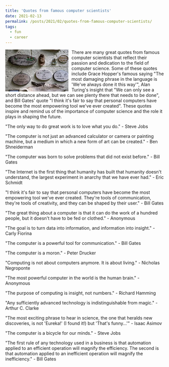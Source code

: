 ```yaml
---
title: 'Quotes from famous computer scientists'
date: 2021-02-13
permalink: /posts/2021/02/quotes-from-famous-computer-scientists/
tags:
  - fun
  - career
---
```


<img width="200" alt="sign" src="/images/posts/quotes-from-famous-computer-scientists.webp" style="float: left; margin-right: 10px;" /> There are many great quotes from famous computer scientists that reflect their passion and dedication to the field of computer science. Some of these quotes include Grace Hopper's famous saying "The most damaging phrase in the language is 'We've always done it this way'", Alan Turing's insight that "We can only see a short distance ahead, but we can see plenty there that needs to be done", and Bill Gates' quote "I think it's fair to say that personal computers have become the most empowering tool we've ever created". These quotes inspire and remind us of the importance of computer science and the role it plays in shaping the future.

"The only way to do great work is to love what you do." - Steve Jobs

"The computer is not just an advanced calculator or camera or painting machine, but a medium in which a new form of art can be created." - Ben Shneiderman

"The computer was born to solve problems that did not exist before." - Bill Gates

"The Internet is the first thing that humanity has built that humanity doesn't understand, the largest experiment in anarchy that we have ever had." - Eric Schmidt

"I think it's fair to say that personal computers have become the most empowering tool we've ever created. They're tools of communication, they're tools of creativity, and they can be shaped by their user." - Bill Gates

"The great thing about a computer is that it can do the work of a hundred people, but it doesn't have to be fed or clothed." - Anonymous

"The goal is to turn data into information, and information into insight." - Carly Fiorina

"The computer is a powerful tool for communication." - Bill Gates

"The computer is a moron." - Peter Drucker

"Computing is not about computers anymore. It is about living." - Nicholas Negroponte

"The most powerful computer in the world is the human brain." - Anonymous

"The purpose of computing is insight, not numbers." - Richard Hamming

"Any sufficiently advanced technology is indistinguishable from magic." - Arthur C. Clarke

"The most exciting phrase to hear in science, the one that heralds new discoveries, is not 'Eureka!' (I found it!) but 'That's funny...'" - Isaac Asimov

"The computer is a bicycle for our minds." - Steve Jobs

"The first rule of any technology used in a business is that automation applied to an efficient operation will magnify the efficiency. The second is that automation applied to an inefficient operation will magnify the inefficiency." - Bill Gates
